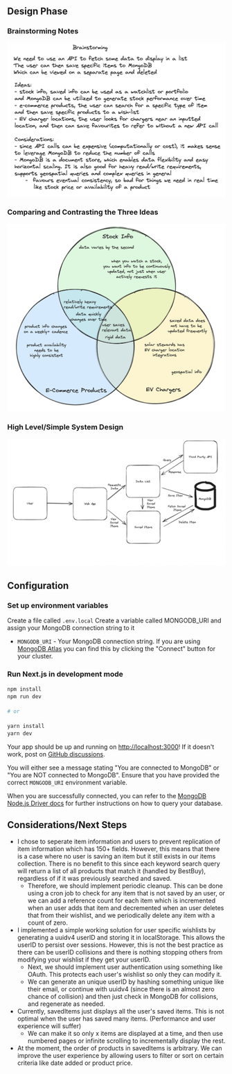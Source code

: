 ## Design Phase

### Brainstorming Notes
![Brainstorming Notes](/images/Brainstorming.png)

### Comparing and Contrasting the Three Ideas
![Venn Diagram of Ideas](/images/VennDiagram.png)

### High Level/Simple System Design
![Diagram of Simple System Design](/images/HighLevelSystemDesign.png)

## Configuration

### Set up environment variables

Create a file called `.env.local`
Create a variable called MONGODB_URI and assign your MongoDB connection string to it

- `MONGODB_URI` - Your MongoDB connection string. If you are using [MongoDB Atlas](https://mongodb.com/atlas) you can find this by clicking the "Connect" button for your cluster.

### Run Next.js in development mode

```bash
npm install
npm run dev

# or

yarn install
yarn dev
```

Your app should be up and running on [http://localhost:3000](http://localhost:3000)! If it doesn't work, post on [GitHub discussions](https://github.com/vercel/next.js/discussions).

You will either see a message stating "You are connected to MongoDB" or "You are NOT connected to MongoDB". Ensure that you have provided the correct `MONGODB_URI` environment variable.

When you are successfully connected, you can refer to the [MongoDB Node.js Driver docs](https://mongodb.github.io/node-mongodb-native/3.4/tutorials/collections/) for further instructions on how to query your database.

## Considerations/Next Steps
- I chose to seperate item information and users to prevent replication of item information which has 150+ fields. However, this means that there is a case where no user is saving an item but it still exists in our items collection. There is no benefit to this since each keyword search query will return a list of all products that match it (handled by BestBuy), regardless of if it was previously searched and saved. 
  - Therefore, we should implement periodic cleanup. This can be done using a cron job to check for any item that is not saved by an user, or we can add a reference count for each item which is incremented when an user adds that item and decremented when an user deletes that from their wishlist, and we periodically delete any item with a count of zero.
- I implemented a simple working solution for user specific wishlists by generating a uuidv4 userID and storing it in localStorage. This allows the userID to persist over sessions. However, this is not the best practice as there can be userID collisions and there is nothing stopping others from modifying your wishlist if they get your userID.
  - Next, we should implement user authentication using something like OAuth. This protects each user's wishlist so only they can modify it.
  - We can generate an unique userID by hashing something unique like their email, or continue with uuidv4 (since there is an almost zero chance of collision) and then just check in MongoDB for collisions, and regenerate as needed.
- Currently, savedItems just displays all the user's saved items. This is not optimal when the user has saved many items. (Performance and user experience will suffer)
  - We can make it so only x items are displayed at a time, and then use numbered pages or infinite scrolling to incrementally display the rest.
- At the moment, the order of products in savedItems is arbitrary. We can improve the user experience by allowing users to filter or sort on certain criteria like date added or product price.
